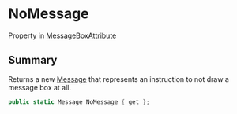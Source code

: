 # NoMessage

Property in [MessageBoxAttribute](yarn.unity.messageboxattribute.md)

## Summary

Returns a new [Message](yarn.unity.messageboxattribute.message.md) that represents an instruction to not draw a message box at all.

```csharp
public static Message NoMessage { get };
```
